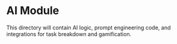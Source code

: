 # AI Module

This directory will contain AI logic, prompt engineering code, and integrations for task breakdown and gamification.
